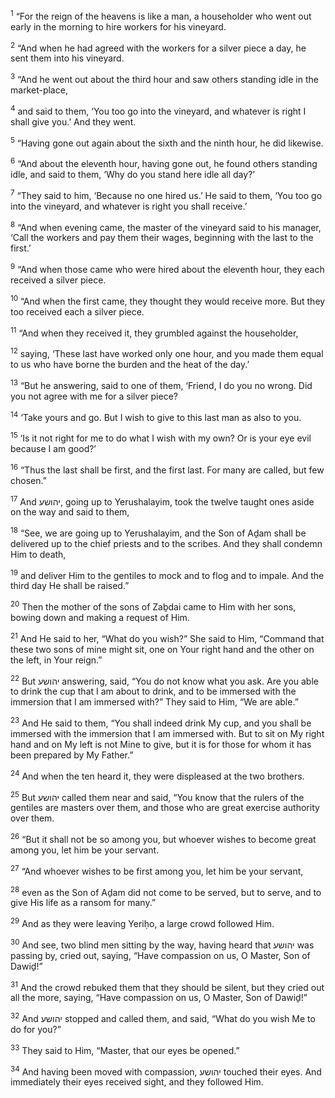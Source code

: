 <sup>1</sup> “For the reign of the heavens is like a man, a householder who went out early in the morning to hire workers for his vineyard.

<sup>2</sup> “And when he had agreed with the workers for a silver piece a day, he sent them into his vineyard.

<sup>3</sup> “And he went out about the third hour and saw others standing idle in the market-place,

<sup>4</sup> and said to them, ‘You too go into the vineyard, and whatever is right I shall give you.’ And they went.

<sup>5</sup> “Having gone out again about the sixth and the ninth hour, he did likewise.

<sup>6</sup> “And about the eleventh hour, having gone out, he found others standing idle, and said to them, ‘Why do you stand here idle all day?’

<sup>7</sup> “They said to him, ‘Because no one hired us.’ He said to them, ‘You too go into the vineyard, and whatever is right you shall receive.’

<sup>8</sup> “And when evening came, the master of the vineyard said to his manager, ‘Call the workers and pay them their wages, beginning with the last to the first.’

<sup>9</sup> “And when those came who were hired about the eleventh hour, they each received a silver piece.

<sup>10</sup> “And when the first came, they thought they would receive more. But they too received each a silver piece.

<sup>11</sup> “And when they received it, they grumbled against the householder,

<sup>12</sup> saying, ‘These last have worked only one hour, and you made them equal to us who have borne the burden and the heat of the day.’

<sup>13</sup> “But he answering, said to one of them, ‘Friend, I do you no wrong. Did you not agree with me for a silver piece?

<sup>14</sup> ‘Take yours and go. But I wish to give to this last man as also to you.

<sup>15</sup> ‘Is it not right for me to do what I wish with my own? Or is your eye evil because I am good?’

<sup>16</sup> “Thus the last shall be first, and the first last. For many are called, but few chosen.”

<sup>17</sup> And יהושע, going up to Yerushalayim, took the twelve taught ones aside on the way and said to them,

<sup>18</sup> “See, we are going up to Yerushalayim, and the Son of Aḏam shall be delivered up to the chief priests and to the scribes. And they shall condemn Him to death,

<sup>19</sup> and deliver Him to the gentiles to mock and to flog and to impale. And the third day He shall be raised.”

<sup>20</sup> Then the mother of the sons of Zaḇdai came to Him with her sons, bowing down and making a request of Him.

<sup>21</sup> And He said to her, “What do you wish?” She said to Him, “Command that these two sons of mine might sit, one on Your right hand and the other on the left, in Your reign.”

<sup>22</sup> But יהושע answering, said, “You do not know what you ask. Are you able to drink the cup that I am about to drink, and to be immersed with the immersion that I am immersed with?” They said to Him, “We are able.”

<sup>23</sup> And He said to them, “You shall indeed drink My cup, and you shall be immersed with the immersion that I am immersed with. But to sit on My right hand and on My left is not Mine to give, but it is for those for whom it has been prepared by My Father.”

<sup>24</sup> And when the ten heard it, they were displeased at the two brothers.

<sup>25</sup> But יהושע called them near and said, “You know that the rulers of the gentiles are masters over them, and those who are great exercise authority over them.

<sup>26</sup> “But it shall not be so among you, but whoever wishes to become great among you, let him be your servant.

<sup>27</sup> “And whoever wishes to be first among you, let him be your servant,

<sup>28</sup> even as the Son of Aḏam did not come to be served, but to serve, and to give His life as a ransom for many.”

<sup>29</sup> And as they were leaving Yeriḥo, a large crowd followed Him.

<sup>30</sup> And see, two blind men sitting by the way, having heard that יהושע was passing by, cried out, saying, “Have compassion on us, O Master, Son of Dawiḏ!”

<sup>31</sup> And the crowd rebuked them that they should be silent, but they cried out all the more, saying, “Have compassion on us, O Master, Son of Dawiḏ!”

<sup>32</sup> And יהושע stopped and called them, and said, “What do you wish Me to do for you?”

<sup>33</sup> They said to Him, “Master, that our eyes be opened.”

<sup>34</sup> And having been moved with compassion, יהושע touched their eyes. And immediately their eyes received sight, and they followed Him.

